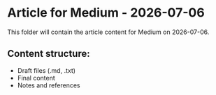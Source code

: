# Article for Medium - 2026-07-06

This folder will contain the article content for Medium on 2026-07-06.

## Content structure:
- Draft files (.md, .txt)
- Final content
- Notes and references
